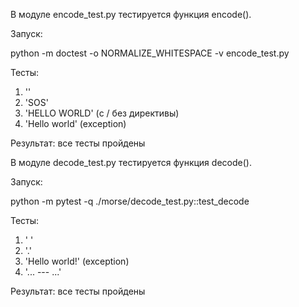 В модуле encode_test.py тестируется функция encode().

Запуск: 

python -m doctest -o NORMALIZE_WHITESPACE -v encode_test.py

Тесты:

1. ''
2. 'SOS'
3. 'HELLO WORLD' (с / без директивы)
4. 'Hello world' (exception)

Результат: все тесты пройдены

В модуле decode_test.py тестируется функция decode().

Запуск: 

python -m pytest -q ./morse/decode_test.py::test_decode

Тесты:

1. ' '
2. '.'
3. 'Hello world!' (exception)
4. '... --- ...'

Результат: все тесты пройдены